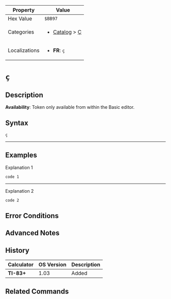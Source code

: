 | Property      | Value |
|---------------|-------|
| Hex Value     | `$BB97`|
| Categories    | <ul><li>[Catalog](<../categories/Catalog.md>) > [Ç](<../categories/Catalog.md#Ç>)</li></ul> |
| Localizations | <ul><li><b>FR</b>: `ç`</li></ul> |

# `ç`

## Description



<b>Availability</b>: Token only available from within the Basic editor.

## Syntax
`ç`

<hr>

## Examples

Explanation 1
```ti-basic
code 1
```
---
Explanation 2
```ti-basic
code 2
```

## Error Conditions


## Advanced Notes


## History
| Calculator | OS Version | Description |
|------------|------------|-------------|
| <b>TI-83+</b> | 1.03 | Added

## Related Commands

    